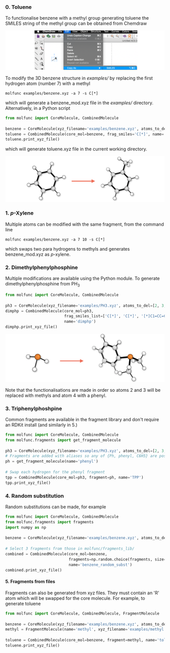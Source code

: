 
### 0. Toluene 
To functionalise benzene with a methyl group generating toluene the SMILES 
string of the methyl group can be obtained from Chemdraw
 
![alt text](../molfunc/common/smiles_example.png)

To modify the 3D benzene structure in _examples/_ by replacing the first hydrogen atom (number 7) with a methyl
```
molfunc examples/benzene.xyz -a 7 -s C[*]
```
which will generate a benzene_mod.xyz file in the _examples/_ directory. Alternatively, in a Python script

```python
from molfunc import CoreMolecule, CombinedMolecule

benzene = CoreMolecule(xyz_filename='examples/benzene.xyz', atoms_to_del=[7])
toluene = CombinedMolecule(core_mol=benzene, frag_smiles='C[*]', name='toluene')
toluene.print_xyz_file()
```
which will generate toluene.xyz file in the current working directory.

![alt text](../molfunc/common/benzene_func.png)

### 1. _p_-Xylene
Multiple atoms can be modified with the same fragment, from the command line 
```
molfunc examples/benzene.xyz -a 7 10 -s C[*]
```
which swaps two para hydrogens to methyls and generates benzene_mod.xyz as _p_-xylene.


### 2. Dimethylphenylphosphine

Multiple modifications are available using the Python module. To generate dimethylphenylphosphine
from PH<sub>3</sub> 

```python
from molfunc import CoreMolecule, CombinedMolecule

ph3 = CoreMolecule(xyz_filename='examples/PH3.xyz', atoms_to_del=[2, 3, 4])
dimphp = CombinedMolecule(core_mol=ph3, 
                          frag_smiles_list=['C[*]', 'C[*]', '[*]C1=CC=CC=C1'], 
                          name='dimphp')
dimphp.print_xyz_file()
```

![alt text](../molfunc/common/ph3_func.png)

Note that the functionalisations are made in order so atoms 2 and 3 will be replaced with methyls 
and atom 4 with a phenyl.

### 3. Triphenylphoshpine

Common fragments are available in the fragment library and don't require an
RDKit install (and similarly in 5.)

```python
from molfunc import CoreMolecule, CombinedMolecule
from molfunc.fragments import get_fragment_molecule

ph3 = CoreMolecule(xyz_filename='examples/PH3.xyz', atoms_to_del=[2, 3, 4])
# Fragments are added with aliases so any of {Ph, phenyl, C6H5} are possible
ph = get_fragment_molecule(name='phenyl')

# Swap each hydrogen for the phenyl fragment
tpp = CombinedMolecule(core_mol=ph3, fragment=ph, name='TPP')
tpp.print_xyz_file()
```

### 4. Random substitution 
Random substitutions can be made, for example

```python
from molfunc import CoreMolecule, CombinedMolecule
from molfunc.fragments import fragments
import numpy as np

benzene = CoreMolecule(xyz_filename='examples/benzene.xyz', atoms_to_del=[7, 9, 11])

# Select 3 fragments from those in molfunc/fragments_lib/
combined = CombinedMolecule(core_mol=benzene,
                            fragments=np.random.choice(fragments, size=3),
                            name='benzene_random_subst')
combined.print_xyz_file()
```

#### 5. Fragments from files
Fragments can also be generated from xyz files. They must contain an 
'R' atom which will be swapped for the core molecule. For example, to
generate toluene 

```python
from molfunc import CoreMolecule, CombinedMolecule, FragmentMolecule

benzene = CoreMolecule(xyz_filename='examples/benzene.xyz', atoms_to_del=[7])
methyl = FragmentMolecule(name='methyl', xyz_filename='examples/methyl.xyz')

toluene = CombinedMolecule(core_mol=benzene, fragment=methyl, name='toluene')
toluene.print_xyz_file()
```


